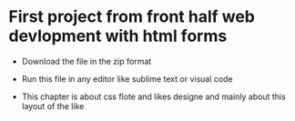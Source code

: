 # First project from front half web devlopment with html forms

* Download the file in the zip format

* Run this file in any editor like sublime text or visual code
 
* This chapter is about css flote and likes designe and mainly about this layout of the like
